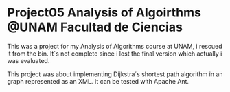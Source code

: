 Project05 Analysis of Algoirthms @UNAM Facultad de Ciencias
====================

This was a project for my Analysis of Algorithms course at UNAM, i rescued it from the bin. It´s not complete since i lost the final
version which actually i was evaluated.

This project was about implementing Dijkstra´s shortest path algorithm in an graph represented as an XML. It can be tested with Apache Ant.
